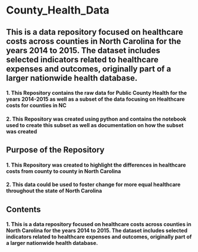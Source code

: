 # **County_Health_Data**
## This is a data repository focused on healthcare costs across counties in North Carolina for the years 2014 to 2015. The dataset includes selected indicators related to healthcare expenses and outcomes, originally part of a larger nationwide health database.
#### 1. This Repository contains the raw data for Public County Health for the years 2014-2015 as well as a subset of the data focusing on Healthcare costs for counties in NC
#### 2. This Repository was created using python and contains the notebook used to create this subset as well as documentation on how the subset was created
## Purpose of the Repository
#### 1. This Repository was created to highlight the differences in healthcare costs from county to county in North Carolina
#### 2. This data could be used to foster change for more equal healthcare throughout the state of North Carolina
## Contents
#### 1. This is a data repository focused on healthcare costs across counties in North Carolina for the years 2014 to 2015. The dataset includes selected indicators related to healthcare expenses and outcomes, originally part of a larger nationwide health database.

